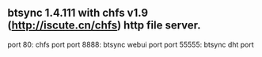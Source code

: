 ## btsync 1.4.111 with chfs v1.9 (http://iscute.cn/chfs) http file server.

port 80: chfs port
port 8888: btsync webui port
port 55555: btsync dht port
